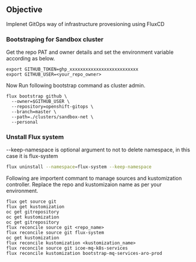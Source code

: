 ## Objective
Implenet GitOps way of infrastructure provesioning using FluxCD

### Bootstraping for Sandbox cluster 

Get the repo PAT and owner details and set the environment variable according as below.
````
export GITHUB_TOKEN=ghp_xxxxxxxxxxxxxxxxxxxxxxxxxx
export GITHUB_USER=<your_repo_owner>
````
Now Run following bootstrap command as cluster admin.

````
flux bootstrap github \
  --owner=$GITHUB_USER \
  --repository=openshift-gitops \
  --branch=master \
  --path=./clusters/sandbox-net \
  --personal
````


### Unstall Flux system 

--keep-namespace is optional argument to not to delete namespace, in this case it is flux-system
```bash
flux uninstall --namespace=flux-system --keep-namespace
```

Following are importent commant to manage sources and kustomization controller. Replace the repo and kustomizaion name as per your environment.

````
flux get source git
flux get kustomization
oc get gitrepository
oc get kustomization
oc get gitrepository
flux reconcile source git <repo_name>
flux reconcile source git flux-system
oc get kustomization
flux reconcile kustomization <kustomization_name>
flux reconcile source git icoe-mq-k8s-services
flux reconcile kustomization bootstrap-mq-services-aro-prod
````

